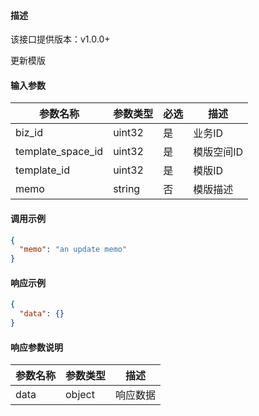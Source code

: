#### 描述

该接口提供版本：v1.0.0+

更新模版

#### 输入参数

| 参数名称          | 参数类型 | 必选 | 描述       |
| ----------------- | -------- | ---- | ---------- |
| biz_id            | uint32   | 是   | 业务ID     |
| template_space_id | uint32   | 是   | 模版空间ID |
| template_id       | uint32   | 是   | 模版ID     |
| memo              | string   | 否   | 模版描述   |

#### 调用示例

```json
{
  "memo": "an update memo"
}
```

#### 响应示例

```json
{
  "data": {}
}
```

#### 响应参数说明

| 参数名称 | 参数类型 | 描述     |
| -------- | -------- | -------- |
| data     | object   | 响应数据 |
